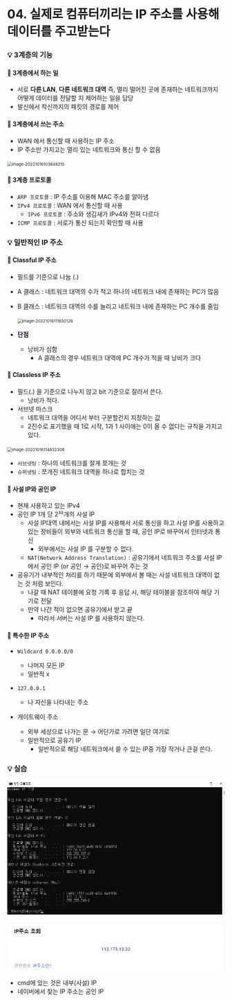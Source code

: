 # 04. 실제로 컴퓨터끼리는 IP 주소를 사용해 데이터를 주고받는다

### 💡 3계층의 기능

#### 📌 3계층에서 하는 일

- 서로 **다른 LAN**, **다른 네트워크 대역** 즉, 멀리 떨어진 곳에 존재하는 네트워크까지 어떻게 데이터를 전달할 지 제어하는 일을 담당
- 발신에서 착신까지의 패킷의 경로를 제어



#### 📌 3계층에서 쓰는 주소

- WAN 에서 통신할 때 사용하는 IP 주소
- IP 주소만 가지고는 멀리 있는 네트워크와 통신 할 수 없음

<img src="C:\Users\Bokyeong\AppData\Roaming\Typora\typora-user-images\image-20221016103848215.png" alt="image-20221016103848215" style="zoom:67%;" />



#### 📌 3계층 프로토콜

- `ARP 프로토콜` : IP 주소를 이용해 MAC 주소를 알아냄
- `IPv4 프로토콜` : WAN 에서 통신할 때 사용
  - `IPv6 프로토콜` : 주소와 생김새가 IPv4와 전혀 다르다
- `ICMP 프로토콜` : 서로가 통신 되는지 확인할 때 사용





### 💡 일반적인 IP 주소

#### 📌 Classful IP 주소

- 필드를 기준으로 나눔 (.)

- A 클래스 : 네트워크 대역의 수가 적고 하나의 네트워크 내에 존재하는 PC가 많음

- B 클래스 : 네트워크 대역의 수를 늘리고 네트워크 내에 존재하는 PC 개수를 줄임

  <img src="C:\Users\Bokyeong\AppData\Roaming\Typora\typora-user-images\image-20221016111650126.png" alt="image-20221016111650126" style="zoom:67%;" />

- **단점**
  - 낭비가 심함
    - A 클래스의 경우 네트워크 대역에 PC 개수가 적을 때 낭비가 크다



#### 📌 Classless IP 주소

- 필드(.) 을 기준으로 나누지 않고 bit  기준으로 잘라서 쓴다.
  - 낭비가 적다.
- 서브넷 마스크
  - 네트워크 대역을 어디서 부터 구분할건지 지정하는 값
  - 2진수로 표기했을 때 1로 시작, 1과 1 사이에는 0이 올 수 없다는 규칙을 가지고 있다.

<img src="C:\Users\Bokyeong\AppData\Roaming\Typora\typora-user-images\image-20221016114832308.png" alt="image-20221016114832308" style="zoom: 67%;" />

- `서브넷팅` : 하나의 네트워크를 잘게 쪼개는 것
- `슈퍼넷팅` : 쪼개진 네트워크 대역을 하나로 합치는 것



#### 📌 사설 IP와 공인 IP

- 현재 사용하고 있는 IPv4
- 공인 IP 1개 당 2³²개의 사설 IP
  - 사설 IP대역 내에서는 사설 IP를 사용해서 서로 통신을 하고 사설 IP를 사용하고 있는 장비들이 외부와 네트워크 통신을 할 때, 공인 IP로 바꾸어서 인터넷과 통신
    - 외부에서는 사설 IP 를 구분할 수 없다.
  - `NAT(Network Address Translation)` : 공유기에서 네트워크 주소를 사설 IP 에서 공인 IP (or 공인 → 공인)로 바꾸어 주는 것
- 공유기가 내부적인 처리를 하기 때문에 외부에서 볼 때는 사설 네트워크 대역이 없는 것 처럼 보인다.
  - 나갈 때 NAT 테이블에 요청 기록 후 응답 시, 해당 테이블을 참조하여 해당 기기로 전달
  - 만약 나간 적이 없으면 공유기에서 받고 끝
    - 따라서 서버는 사설 IP 를 사용하지 않는다.



#### 📌 특수한 IP 주소

- `Wildcard 0.0.0.0/0`
  - 나머지 모든 IP
  - 일반적 x

- `127.0.0.1` 
  - 나 자신을 나타내는 주소



- 게이트웨이 주소
  - 외부 세상으로 나가는 문 → 어딘가로 가려면 일단 여기로
  - 일반적으로 공유기 IP
    - 일반적으로 해당 네트워크에서 쓸 수 있는 IP중 가장 작거나 큰걸 쓴다.



### 💡 실습

![image-20221016143851103](assets/image-20221016143851103.png)

![image-20221016143919140](assets/image-20221016143919140.png)



- cmd에 있는 것은 내부(사설) IP
- 네이버에서 찾는 IP 주소는 공인 IP